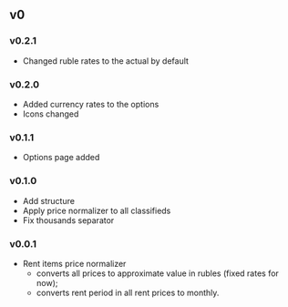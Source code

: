 ## v0

### v0.2.1

* Changed ruble rates to the actual by default

### v0.2.0

* Added currency rates to the options
* Icons changed

### v0.1.1

* Options page added

### v0.1.0

* Add structure
* Apply price normalizer to all classifieds
* Fix thousands separator

### v0.0.1

* Rent items price normalizer
  * converts all prices to approximate value in rubles (fixed rates for now);
  * converts rent period in all rent prices to monthly.